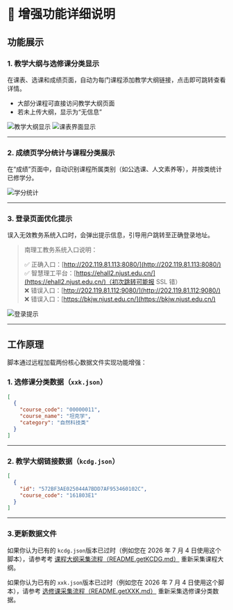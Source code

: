 # 🧩 增强功能详细说明

## 功能展示

### 1. 教学大纲与选修课分类显示

在课表、选课和成绩页面，自动为每门课程添加教学大纲链接，点击即可跳转查看详情。

- 大部分课程可直接访问教学大纲页面  
- 若未上传大纲，显示为“无信息”

![教学大纲显示](https://fastly.jsdelivr.net/gh/NJUST-OpenLib/NJUST-JWC-Enhance@latest/docs/static/select_class.png)
![课表界面显示](https://fastly.jsdelivr.net/gh/NJUST-OpenLib/NJUST-JWC-Enhance@latest/docs/static/time_table.png)

---

### 2. 成绩页学分统计与课程分类展示

在“成绩”页面中，自动识别课程所属类别（如公选课、人文素养等），并按类统计已修学分。

![学分统计](https://fastly.jsdelivr.net/gh/NJUST-OpenLib/NJUST-JWC-Enhance@latest/docs/static/catag.png)

---

### 3. 登录页面优化提示

误入无效教务系统入口时，会弹出提示信息，引导用户跳转至正确登录地址。

> 南理工教务系统入口说明：
> 
> ✅ 正确入口：[http://202.119.81.113:8080/](http://202.119.81.113:8080/)  
> ✅ 智慧理工平台：[https://ehall2.njust.edu.cn/](https://ehall2.njust.edu.cn/)（初次跳转可能报 SSL 错）  
> ❌ 错误入口：[http://202.119.81.112:9080/](http://202.119.81.112:9080/)  
> ❌ 错误入口：[https://bkjw.njust.edu.cn/](https://bkjw.njust.edu.cn/)

![登录提示](https://fastly.jsdelivr.net/gh/NJUST-OpenLib/NJUST-JWC-Enhance@latest/docs/static/login_notice.png)

---

## 工作原理

脚本通过远程加载两份核心数据文件实现功能增强：

### 1. 选修课分类数据（`xxk.json`）

```json
[
  {
    "course_code": "00000011",
    "course_name": "坦克学",
    "category": "自然科技类"
  }
]
```

---

### 2. 教学大纲链接数据（`kcdg.json`）

```json
[
  {
    "id": "572BF3AE025044A7BDD7AF953460102C",
    "course_code": "161803E1"
  }
]
```

---

### 3.更新数据文件

如果你认为已有的 `kcdg.json`版本已过时（例如您在 2026 年 7 月 4 日使用这个脚本），请参考考
[课程大纲采集流程（README.getKCDG.md）](./README.getKCDG.md)
重新采集课程大纲。



如果你认为已有的 `xxk.json`版本已过时（例如您在 2026 年 7 月 4 日使用这个脚本），请参考
[选修课采集流程（README.getXXK.md）](./README.getKCDG.md)
重新采集选修课分类数据。
